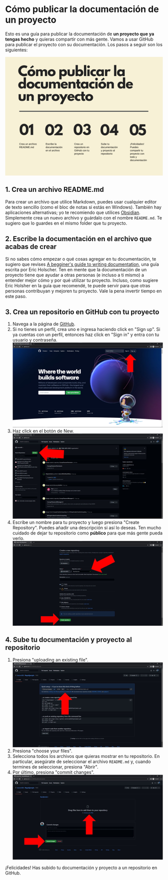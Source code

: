 # Cómo publicar la documentación de un proyecto

Esto es una guía para publicar la documentación de **un proyecto que ya tengas hecho** y quieras compartir con más gente. Vamos a usar GitHub para publicar el proyecto con su documentación. Los pasos a seguir son los siguientes:

![diagrama](Imgs/diagrama.png)

## 1. Crea un archivo README.md
Para crear un archivo que utilice Markdown, puedes usar cualquier editor de texto sencillo (como el bloc de notas si estás en Windows). También hay aplicaciones alternativas; yo te recomiendo que utilices [Obsidian](https://obsidian.md/). Simplemente crea un nuevo archivo y guárdalo con el nombre `README.md`. Te sugiero que lo guardes en el mismo folder que tu proyecto.

## 2. Escribe la documentación en el archivo que acabas de crear
Si no sabes cómo empezar o qué cosas agregar en tu documentación, te sugiero que revises [A begginer's guide to writing documentation](https://www.writethedocs.org/guide/writing/beginners-guide-to-docs/), una guía escrita por Eric Holscher. Ten en mente que la documentación de un proyecto tiene que ayudar a otras personas (e incluso a ti mismo) a entender mejor cómo y por qué utilizar tu proyecto. Incluso, como sugiere Eric Holsher en la guía que recomendé, te puede servir para que otras personas contribuyan y mejoren tu proyecto. Vale la pena invertir tiempo en este paso.

## 3. Crea un repositorio en GitHub con tu proyecto
1. Navega a la página de [GitHub](https://github.com/).
2. Si no tienes un perfil, crea uno e ingresa haciendo click en "Sign up". Si ya cuentas con un perfil, entonces haz click en "Sign in" y entra con tu usuario y contraseña.
   ![signin](Imgs/signin.JPG)
3. Haz click en el botón de New.
   ![new](Imgs/new.JPG)
4. Escribe un nombre para tu proyecto y luego presiona "Create Repository". Puedes añadir una descripción si así lo deseas. Ten mucho cuidado de dejar tu repositorio como **público** para que más gente pueda verlo.
   ![nombre](Imgs/nombre.JPG)

## 4. Sube tu documentación y proyecto al repositorio
1. Presiona "uploading an existing file".
   ![uploading](Imgs/upload_existing.JPG)
2. Presiona "choose your files".   
3. Selecciona todos los archivos que quieras mostrar en tu repositorio. En particular, asegúrate de seleccionar el archivo `README.md` y, cuando termines de seleccionar, presiona "Abrir".
4. Por último, presiona "commit changes".
   ![choose](Imgs/select_commit.JPG)

¡Felicidades! Has subido tu documentación y proyecto a un repositorio en GitHub.